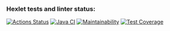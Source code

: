 ### Hexlet tests and linter status:
[![Actions Status](https://github.com/vaspav98/java-project-78/workflows/hexlet-check/badge.svg)](https://github.com/vaspav98/java-project-78/actions)
[![Java CI](https://github.com/vaspav98/java-project-78/actions/workflows/my-check.yml/badge.svg)](https://github.com/vaspav98/java-project-78/actions/workflows/my-check.yml)
[![Maintainability](https://api.codeclimate.com/v1/badges/380f6a710d27bb3eca0d/maintainability)](https://codeclimate.com/github/vaspav98/java-project-78/maintainability)
[![Test Coverage](https://api.codeclimate.com/v1/badges/380f6a710d27bb3eca0d/test_coverage)](https://codeclimate.com/github/vaspav98/java-project-78/test_coverage)